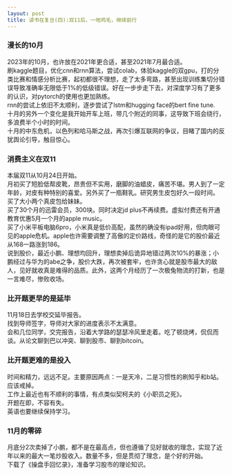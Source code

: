 ```yaml
---
layout: post
title: 读书在复旦(四):双11后，一地鸡毛，继续前行
---
```


###  漫长的10月
2023年的10月，也许放在2021年更合适，甚至2021年7月最合适。<br>
刷kaggle题目，优化cnn和rnn算法，尝试colab，体验kaggle的双gpu，打的分类比赛和情感分析比赛，起初都很不理想，走了太多弯路，甚至出现训练集切分错误导致准确率无限低于1%的低级错误。好在一步步走下去，对深度学习有了更多的认识，对pytorch的使用也更加熟练。<br>
rnn的尝试上依旧不太顺利，逐步尝试了lstm和hugging face的bert fine tune.<br>
十月的另外一个变化是我开始开车上班，带几个附近的同事，这导致下班会绕行，多浪费半个小时的时间。<br>
十月的中东危机，以色列和哈马斯之战，再次引爆互联网的争议，目睹了国内的反犹舆论引导，触目惊心。



###  消费主义在双11
本届双11从10月24日开始。<br>
月初买了短脸低帮皮靴，昂贵但不实用，磨脚的油蜡皮，痛苦不堪。男人到了一定年龄，对皮有种特别的喜爱。另外买了一瓶鞋乳。研究男生皮包好久一段时间。<br>
买了大小两个真皮包给妹妹。<br>
买了30个月的迅雷会员，300块。同时决定jd plus不再续费。虚拟付费还有开通教育优惠5月一个月的apple music。<br>
买了小米平板电脑6pro，小米真是低价高配，虽然的确没有ipad好用，但肉眼可见的apple危机。apple也许需要调整了高傲的定价路线，奇怪的是它的股价最近从168一路涨到186。<br>
说到股价，最近小鹏、理想均回升，理想卖掉后诡异地错过两次10%的暴涨；小鹏经过与华为的abe之争，股价大跌，再次被套牢，也许贪心就是股市最大的敌人，见好就收真是难得的品质。此外，这两个月经历了一次极兔物流的打新，也是一言难尽，惨败收场。<br>




### 比开题更早的是延毕
11月18日去学校交延毕报告。<br>
找到导师签字，导师对大家的进度表示不太满意。<br>
会和几位同学，交完报告，沿着大学路的瑟瑟冷风里走着。吃了顿烧烤，侃侃而谈。从论文聊到巴以冲突、聊到股市、聊到bitcoin。<br>


### 比开题更难的是投入
时间和精力，远远不足。主要原因两点：一是天冷，二是习惯性的刷知乎和b站。应该戒掉。<br>
工作上最近也有不顺利的事情，有点类似契柯夫的《小职员之死》。<br>
开题在即，不容有失。<br>
英语也要继续保持学习。




### 11月的零碎
月底分2次卖掉了小鹏，都不是在最高点，但也遵循了见好就收的理念，实现了近年以来的最大一笔炒股收入。数量不多，但是贯彻了理念，是个好的开始。<br>
下载了《操盘手回忆录》，准备学习股市的理论知识。

